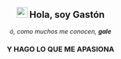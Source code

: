 <h2 align="center"><img src="https://c.tenor.com/SNL9_xhZl9oAAAAi/waving-hand-joypixels.gif" height="25px" width="25px"> Hola, soy Gastón</h2>
<p align="center"><i>ó, como muchos me conocen, <b>gale</b></i></p>

<h3 align="center">Y HAGO LO QUE ME APASIONA</h2>

<!---
Notas
--->
